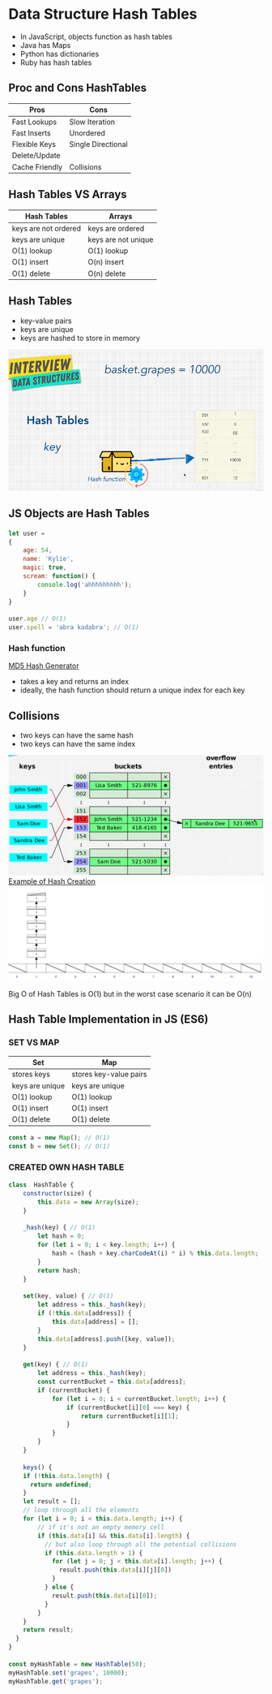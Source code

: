 # Data Structure Hash Tables

- In JavaScript, objects function as hash tables
- Java has Maps
- Python has dictionaries
- Ruby has hash tables

## Proc and Cons HashTables

| Pros                 | Cons                 |
| -------------------- | -------------------- |
| Fast Lookups         | Slow Iteration       |
| Fast Inserts         | Unordered            |
| Flexible Keys        | Single Directional   |
| Delete/Update        |                      |
| Cache Friendly       | Collisions           |

## Hash Tables VS Arrays

| Hash Tables          | Arrays              |
| -------------------- | ------------------- |
| keys are not ordered | keys are ordered    |
| keys are unique      | keys are not unique |
| O(1) lookup          | O(1) lookup         |
| O(1) insert          | O(n) insert         |
| O(1) delete          | O(n) delete         |

## Hash Tables

- key-value pairs
- keys are unique
- keys are hashed to store in memory

![Hash Table Illustration](image.png)

## JS Objects are Hash Tables

```javascript
let user =
{
    age: 54,
    name: 'Kylie',
    magic: true,
    scream: function() {
        console.log('ahhhhhhhhh');
    }
}

user.age // O(1)
user.spell = 'abra kadabra'; // O(1)
```

### Hash function

[MD5 Hash Generator](https://www.miraclesalad.com/webtools/md5.php)

- takes a key and returns an index
- ideally, the hash function should return a unique index for each key

## Collisions

- two keys can have the same hash
- two keys can have the same index

![EXAMPLE 1 of collisions](image-1.png)
[Example of Hash Creation](https://www.cs.usfca.edu/~galles/visualization/OpenHash.html)
![EXAMPLE 2 of collisions](image-2.png)

Big O of Hash Tables is O(1) but in the worst case scenario it can be O(n)

## Hash Table Implementation in JS (ES6)

### SET VS MAP

| Set             | Map                    |
| --------------- | ---------------------- |
| stores keys     | stores key-value pairs |
| keys are unique | keys are unique        |
| O(1) lookup     | O(1) lookup            |
| O(1) insert     | O(1) insert            |
| O(1) delete     | O(1) delete            |

```javascript
const a = new Map(); // O(1)
const b = new Set(); // O(1)
```

### CREATED OWN HASH TABLE

```javascript
class  HashTable {
    constructor(size) {
        this.data = new Array(size);
    }

    _hash(key) { // O(1)
        let hash = 0;
        for (let i = 0; i < key.length; i++) {
            hash = (hash + key.charCodeAt(i) * i) % this.data.length;
        }
        return hash;
    }

    set(key, value) { // O(1)
        let address = this._hash(key);
        if (!this.data[address]) {
            this.data[address] = [];
        }
        this.data[address].push([key, value]);
    }

    get(key) { // O(1)
        let address = this._hash(key);
        const currentBucket = this.data[address];
        if (currentBucket) {
            for (let i = 0; i < currentBucket.length; i++) {
                if (currentBucket[i][0] === key) {
                    return currentBucket[i][1];
                }
            }
        }
    }

    keys() {
    if (!this.data.length) {
      return undefined;
    }
    let result = [];
    // loop through all the elements
    for (let i = 0; i < this.data.length; i++) {
        // if it's not an empty memory cell
        if (this.data[i] && this.data[i].length) {
          // but also loop through all the potential collisions
          if (this.data.length > 1) {
            for (let j = 0; j < this.data[i].length; j++) {
              result.push(this.data[i][j][0])
            }
          } else {
            result.push(this.data[i][0]);
          }
        }
    }
    return result;
  }
}

const myHashTable = new HashTable(50);
myHashTable.set('grapes', 10000);
myHashTable.get('grapes');
```
